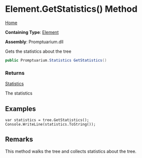# Element\.GetStatistics\(\) Method

[Home](../../../README.md)

**Containing Type**: [Element](../README.md)

**Assembly**: Promptuarium\.dll

  
Gets the statistics about the tree

```csharp
public Promptuarium.Statistics GetStatistics()
```

### Returns

[Statistics](../../Statistics/README.md)

The statistics

## Examples

```
var statistics = tree.GetStatistics();
Console.WriteLine(statistics.ToString());
```

## Remarks

This method walks the tree and collects statistics about the tree\.